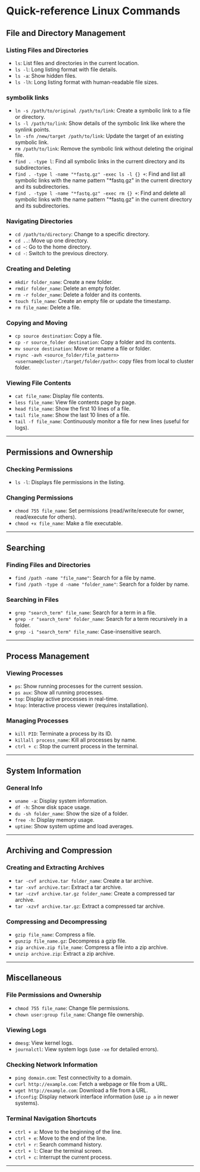 # Quick-reference Linux Commands

## File and Directory Management

### Listing Files and Directories
- `ls`: List files and directories in the current location.
- `ls -l`: Long listing format with file details.
- `ls -a`: Show hidden files.
- `ls -lh`: Long listing format with human-readable file sizes.

### symbolik links
- `ln -s /path/to/original /path/to/link`: Create a symbolic link to a file or directory.  
- `ls -l /path/to/link`: Show details of the symbolic link like where the synlink points.   
- `ln -sfn /new/target /path/to/link`: Update the target of an existing symbolic link.  
- `rm /path/to/link`: Remove the symbolic link without deleting the original file.   
- `find . -type l`: Find all symbolic links in the current directory and its subdirectories.   
- `find . -type l -name "*fastq.gz" -exec ls -l {} +`: Find and list all symbolic links with the name pattern "*fastq.gz" in the current directory and its subdirectories.  
- `find . -type l -name "*fastq.gz" -exec rm {} +`: Find and delete all symbolic links with the name pattern "*fastq.gz" in the current directory and its subdirectories.  


### Navigating Directories
- `cd /path/to/directory`: Change to a specific directory.
- `cd ..`: Move up one directory.
- `cd ~`: Go to the home directory.
- `cd -`: Switch to the previous directory.

### Creating and Deleting
- `mkdir folder_name`: Create a new folder.
- `rmdir folder_name`: Delete an empty folder.
- `rm -r folder_name`: Delete a folder and its contents.
- `touch file_name`: Create an empty file or update the timestamp.
- `rm file_name`: Delete a file.

### Copying and Moving
- `cp source destination`: Copy a file.
- `cp -r source_folder destination`: Copy a folder and its contents.
- `mv source destination`: Move or rename a file or folder.
- `rsync -avh <source_folder/file_pattern> <username@cluster:/target/folder/path>`: copy files from local to cluster folder. 

### Viewing File Contents
- `cat file_name`: Display file contents.
- `less file_name`: View file contents page by page.
- `head file_name`: Show the first 10 lines of a file.
- `tail file_name`: Show the last 10 lines of a file.
- `tail -f file_name`: Continuously monitor a file for new lines (useful for logs).

---

## Permissions and Ownership

### Checking Permissions
- `ls -l`: Displays file permissions in the listing.

### Changing Permissions
- `chmod 755 file_name`: Set permissions (read/write/execute for owner, read/execute for others).
- `chmod +x file_name`: Make a file executable.

---

## Searching

### Finding Files and Directories
- `find /path -name "file_name"`: Search for a file by name.
- `find /path -type d -name "folder_name"`: Search for a folder by name.

### Searching in Files
- `grep "search_term" file_name`: Search for a term in a file.
- `grep -r "search_term" folder_name`: Search for a term recursively in a folder.
- `grep -i "search_term" file_name`: Case-insensitive search.

---

## Process Management

### Viewing Processes
- `ps`: Show running processes for the current session.
- `ps aux`: Show all running processes.
- `top`: Display active processes in real-time.
- `htop`: Interactive process viewer (requires installation).

### Managing Processes
- `kill PID`: Terminate a process by its ID.
- `killall process_name`: Kill all processes by name.
- `ctrl + c`: Stop the current process in the terminal.

---

## System Information

### General Info
- `uname -a`: Display system information.
- `df -h`: Show disk space usage.
- `du -sh folder_name`: Show the size of a folder.
- `free -h`: Display memory usage.
- `uptime`: Show system uptime and load averages.

---

## Archiving and Compression

### Creating and Extracting Archives
- `tar -cvf archive.tar folder_name`: Create a tar archive.
- `tar -xvf archive.tar`: Extract a tar archive.
- `tar -czvf archive.tar.gz folder_name`: Create a compressed tar archive.
- `tar -xzvf archive.tar.gz`: Extract a compressed tar archive.

### Compressing and Decompressing
- `gzip file_name`: Compress a file.
- `gunzip file_name.gz`: Decompress a gzip file.
- `zip archive.zip file_name`: Compress a file into a zip archive.
- `unzip archive.zip`: Extract a zip archive.

---

## Miscellaneous

### File Permissions and Ownership
- `chmod 755 file_name`: Change file permissions.
- `chown user:group file_name`: Change file ownership.

### Viewing Logs
- `dmesg`: View kernel logs.
- `journalctl`: View system logs (use `-xe` for detailed errors).

### Checking Network Information
- `ping domain.com`: Test connectivity to a domain.
- `curl http://example.com`: Fetch a webpage or file from a URL.
- `wget http://example.com`: Download a file from a URL.
- `ifconfig`: Display network interface information (use `ip a` in newer systems).

### Terminal Navigation Shortcuts
- `ctrl + a`: Move to the beginning of the line.
- `ctrl + e`: Move to the end of the line.
- `ctrl + r`: Search command history.
- `ctrl + l`: Clear the terminal screen.
- `ctrl + c`: Interrupt the current process.

---